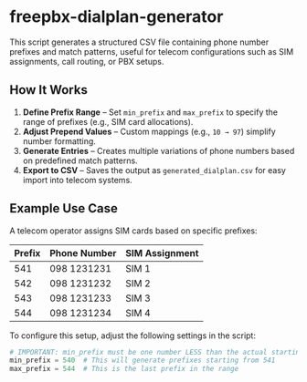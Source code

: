 # freepbx-dialplan-generator
This script generates a structured CSV file containing phone number prefixes and match patterns, useful for telecom configurations such as SIM assignments, call routing, or PBX setups.

## How It Works
1. **Define Prefix Range** – Set `min_prefix` and `max_prefix` to specify the range of prefixes (e.g., SIM card allocations).
2. **Adjust Prepend Values** – Custom mappings (e.g., `10 → 97`) simplify number formatting.
3. **Generate Entries** – Creates multiple variations of phone numbers based on predefined match patterns.
4. **Export to CSV** – Saves the output as `generated_dialplan.csv` for easy import into telecom systems.

## Example Use Case

A telecom operator assigns SIM cards based on specific prefixes:

| Prefix | Phone Number  | SIM Assignment |
|--------|-------------|---------------|
| 541    | 098 1231231 | SIM 1         |
| 542    | 098 1231232 | SIM 2         |
| 543    | 098 1231233 | SIM 3         |
| 544    | 098 1231234 | SIM 4         |

To configure this setup, adjust the following settings in the script:

```python
# IMPORTANT: min_prefix must be one number LESS than the actual starting prefix!
min_prefix = 540  # This will generate prefixes starting from 541
max_prefix = 544  # This is the last prefix in the range
